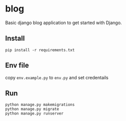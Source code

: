 # blog
Basic django blog application to get started with Django.

## Install 
```pip install -r requirements.txt```

## Env file
copy ```env.example.py``` to ```env.py``` and set credentails

## Run

```
python manage.py makemigrations
python manage.py migrate
python manage.py runserver
```
